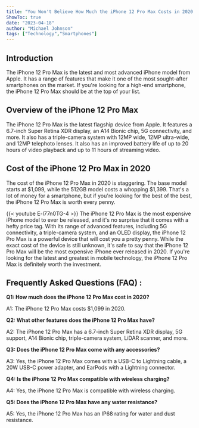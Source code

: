 ```yaml
---
title: "You Won't Believe How Much the iPhone 12 Pro Max Costs in 2020!"
ShowToc: true 
date: "2023-04-18"
author: "Michael Johnson" 
tags: ["Technology","Smartphones"]
---
```

## Introduction

The iPhone 12 Pro Max is the latest and most advanced iPhone model from Apple. It has a range of features that make it one of the most sought-after smartphones on the market. If you're looking for a high-end smartphone, the iPhone 12 Pro Max should be at the top of your list.

## Overview of the iPhone 12 Pro Max

The iPhone 12 Pro Max is the latest flagship device from Apple. It features a 6.7-inch Super Retina XDR display, an A14 Bionic chip, 5G connectivity, and more. It also has a triple-camera system with 12MP wide, 12MP ultra-wide, and 12MP telephoto lenses. It also has an improved battery life of up to 20 hours of video playback and up to 11 hours of streaming video.

## Cost of the iPhone 12 Pro Max in 2020

The cost of the iPhone 12 Pro Max in 2020 is staggering. The base model starts at $1,099, while the 512GB model costs a whopping $1,399. That's a lot of money for a smartphone, but if you're looking for the best of the best, the iPhone 12 Pro Max is worth every penny.

{{< youtube E-l77n0TG-4 >}} 
The iPhone 12 Pro Max is the most expensive iPhone model to ever be released, and it's no surprise that it comes with a hefty price tag. With its range of advanced features, including 5G connectivity, a triple-camera system, and an OLED display, the iPhone 12 Pro Max is a powerful device that will cost you a pretty penny. While the exact cost of the device is still unknown, it's safe to say that the iPhone 12 Pro Max will be the most expensive iPhone ever released in 2020. If you're looking for the latest and greatest in mobile technology, the iPhone 12 Pro Max is definitely worth the investment.

## Frequently Asked Questions (FAQ) :
**Q1: How much does the iPhone 12 Pro Max cost in 2020?**

A1: The iPhone 12 Pro Max costs $1,099 in 2020.

**Q2: What other features does the iPhone 12 Pro Max have?**

A2: The iPhone 12 Pro Max has a 6.7-inch Super Retina XDR display, 5G support, A14 Bionic chip, triple-camera system, LiDAR scanner, and more.

**Q3: Does the iPhone 12 Pro Max come with any accessories?**

A3: Yes, the iPhone 12 Pro Max comes with a USB-C to Lightning cable, a 20W USB-C power adapter, and EarPods with a Lightning connector.

**Q4: Is the iPhone 12 Pro Max compatible with wireless charging?**

A4: Yes, the iPhone 12 Pro Max is compatible with wireless charging.

**Q5: Does the iPhone 12 Pro Max have any water resistance?**

A5: Yes, the iPhone 12 Pro Max has an IP68 rating for water and dust resistance.


